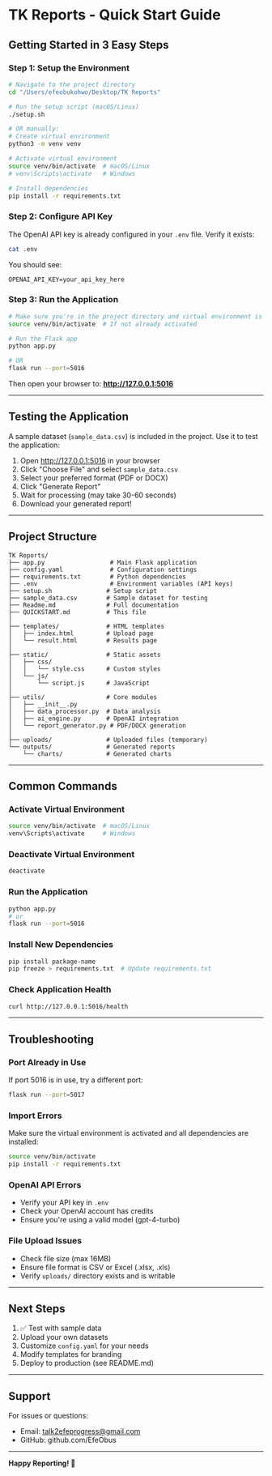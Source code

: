 # TK Reports - Quick Start Guide

## Getting Started in 3 Easy Steps

### Step 1: Setup the Environment

```bash
# Navigate to the project directory
cd "/Users/efeobukohwo/Desktop/TK Reports"

# Run the setup script (macOS/Linux)
./setup.sh

# OR manually:
# Create virtual environment
python3 -m venv venv

# Activate virtual environment
source venv/bin/activate  # macOS/Linux
# venv\Scripts\activate   # Windows

# Install dependencies
pip install -r requirements.txt
```

### Step 2: Configure API Key

The OpenAI API key is already configured in your `.env` file. Verify it exists:

```bash
cat .env
```

You should see:
```
OPENAI_API_KEY=your_api_key_here
```

### Step 3: Run the Application

```bash
# Make sure you're in the project directory and virtual environment is activated
source venv/bin/activate  # If not already activated

# Run the Flask app
python app.py

# OR
flask run --port=5016
```

Then open your browser to: **http://127.0.0.1:5016**

---

## Testing the Application

A sample dataset (`sample_data.csv`) is included in the project. Use it to test the application:

1. Open http://127.0.0.1:5016 in your browser
2. Click "Choose File" and select `sample_data.csv`
3. Select your preferred format (PDF or DOCX)
4. Click "Generate Report"
5. Wait for processing (may take 30-60 seconds)
6. Download your generated report!

---

## Project Structure

```
TK Reports/
├── app.py                  # Main Flask application
├── config.yaml             # Configuration settings
├── requirements.txt        # Python dependencies
├── .env                    # Environment variables (API keys)
├── setup.sh               # Setup script
├── sample_data.csv        # Sample dataset for testing
├── Readme.md              # Full documentation
├── QUICKSTART.md          # This file
│
├── templates/             # HTML templates
│   ├── index.html         # Upload page
│   └── result.html        # Results page
│
├── static/                # Static assets
│   ├── css/
│   │   └── style.css      # Custom styles
│   └── js/
│       └── script.js      # JavaScript
│
├── utils/                 # Core modules
│   ├── __init__.py
│   ├── data_processor.py  # Data analysis
│   ├── ai_engine.py       # OpenAI integration
│   └── report_generator.py # PDF/DOCX generation
│
├── uploads/               # Uploaded files (temporary)
└── outputs/               # Generated reports
    └── charts/            # Generated charts
```

---

## Common Commands

### Activate Virtual Environment
```bash
source venv/bin/activate  # macOS/Linux
venv\Scripts\activate     # Windows
```

### Deactivate Virtual Environment
```bash
deactivate
```

### Run the Application
```bash
python app.py
# or
flask run --port=5016
```

### Install New Dependencies
```bash
pip install package-name
pip freeze > requirements.txt  # Update requirements.txt
```

### Check Application Health
```bash
curl http://127.0.0.1:5016/health
```

---

## Troubleshooting

### Port Already in Use
If port 5016 is in use, try a different port:
```bash
flask run --port=5017
```

### Import Errors
Make sure the virtual environment is activated and all dependencies are installed:
```bash
source venv/bin/activate
pip install -r requirements.txt
```

### OpenAI API Errors
- Verify your API key in `.env`
- Check your OpenAI account has credits
- Ensure you're using a valid model (gpt-4-turbo)

### File Upload Issues
- Check file size (max 16MB)
- Ensure file format is CSV or Excel (.xlsx, .xls)
- Verify `uploads/` directory exists and is writable

---

## Next Steps

1. ✅ Test with sample data
2. Upload your own datasets
3. Customize `config.yaml` for your needs
4. Modify templates for branding
5. Deploy to production (see README.md)

---

## Support

For issues or questions:
- Email: talk2efeprogress@gmail.com
- GitHub: github.com/EfeObus

---

**Happy Reporting! 🎉**
